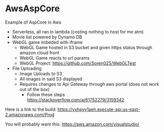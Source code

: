# AwsAspCore
Example of AspCore in Aws

- Serverless, all ran in lambda (costing nothing to host for me atm)
- Movie list powered by Dynamo DB
- WebGL game imbeded with iframe
  - WebGL Game hosted in S3 bucket and given https status through amazon cloud front
  - WebGL Game reacts to url params
  - WebGL Project: https://github.com/Soren025/WebGLTest
- File Uploading
  - Image Uploads to S3
  - All images in said S3 displayed
  - Requires changes to Api Gateway through aws portal (does not work out of the box)
    - Follow these steps https://stackoverflow.com/a/61752279/3159342

Here is a link to the build: https://yxhpyy1aeh.execute-api.us-east-2.amazonaws.com/Prod

You will probably want this: https://aws.amazon.com/visualstudio/

